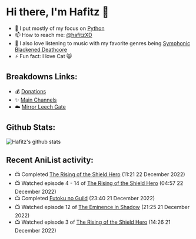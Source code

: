 # Hi there, I'm Hafitz 👋
- 🐍 I put mostly of my focus on [Python](https://python.org)
- 📫 How to reach me: [@hafitzXD](https://t.me/hafitzXD)
- 🎵 I also love listening to music with my favorite genres being [Symphonic Blackened Deathcore](https://youtu.be/qyYmS_iBcy4)
- ⚡ Fun fact: I love Cat 😺

## Breakdowns Links:
- 💰 [Donations](https://t.me/TheBreakdowns/2)
- ✨ [Main Channels](https://t.me/TheBreakdowns)
- ☁️ [Mirror Leech Gate](https://t.me/BreakdownsGate)

## Github Stats:
![Hafitz's github stats](https://github-readme-stats.vercel.app/api?username=breakdowns&show_icons=true&count_private=true&bg_color=00000000&text_color=777)

## Recent AniList activity:
<!-- ANILIST_ACTIVITY:start -->

-   📺 Completed [The Rising of the Shield Hero](https://anilist.co/anime/99263) (11:21 22 December 2022)
-   📺 Watched episode 4 - 14 of [The Rising of the Shield Hero](https://anilist.co/anime/99263) (04:57 22 December 2022)
-   📺 Completed [Futoku no Guild](https://anilist.co/anime/146233) (23:40 21 December 2022)
-   📺 Watched episode 12 of [The Eminence in Shadow](https://anilist.co/anime/130298) (21:25 21 December 2022)
-   📺 Watched episode 3 of [The Rising of the Shield Hero](https://anilist.co/anime/99263) (14:26 21 December 2022)

<!-- ANILIST_ACTIVITY:end -->
